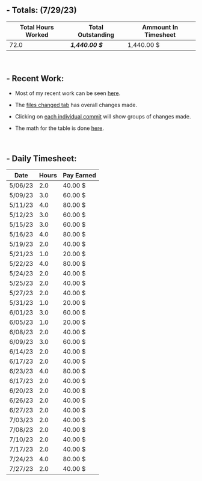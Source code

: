 </br>

## **- Totals:** (7/29/23)
Total Hours Worked | Total Outstanding | Ammount In Timesheet
 ---|---|---
 72.0 | ***1,440.00 $*** | 1,440.00 $

</br>

## **- Recent Work:**
- Most of my recent work can be seen [here](https://github.com/Navinate/stairwell-new/pull/8).

- The [files changed tab](https://github.com/Navinate/stairwell-new/pull/8/files) has overall changes made.

- Clicking on [each individual commit](https://github.com/Navinate/stairwell-new/pull/8/commits) will show groups of changes made.

- The math for the table is done [here](https://docs.google.com/spreadsheets/d/1uebYlVa_uwc9yIZWAbd7_6AoYlfnznqHQuRlmyCJye4/view?usp=sharing).

</br>

## **- Daily Timesheet:**
Date| Hours | Pay Earned
---|---|---
5/06/23 | 2.0 | 40.00 $
5/09/23 | 3.0 | 60.00 $
5/11/23 | 4.0 | 80.00 $
5/12/23 | 3.0 | 60.00 $
5/15/23 | 3.0 | 60.00 $
5/16/23 | 4.0 | 80.00 $
5/19/23 | 2.0 | 40.00 $
5/21/23 | 1.0 | 20.00 $
5/22/23 | 4.0 | 80.00 $
5/24/23 | 2.0 | 40.00 $
5/25/23 | 2.0 | 40.00 $
5/27/23 | 2.0 | 40.00 $
5/31/23 | 1.0 | 20.00 $
6/01/23 | 3.0 | 60.00 $
6/05/23 | 1.0 | 20.00 $
6/08/23 | 2.0 | 40.00 $
6/09/23 | 3.0 | 60.00 $
6/14/23 | 2.0 | 40.00 $
6/17/23 | 2.0 | 40.00 $
6/23/23 | 4.0 | 80.00 $
6/17/23 | 2.0 | 40.00 $
6/20/23 | 2.0 | 40.00 $
6/26/23 | 2.0 | 40.00 $
6/27/23 | 2.0 | 40.00 $
7/03/23 | 2.0 | 40.00 $
7/08/23 | 2.0 | 40.00 $
7/10/23 | 2.0 | 40.00 $
7/17/23 | 2.0 | 40.00 $
7/24/23 | 4.0 | 80.00 $
7/27/23 | 2.0 | 40.00 $
